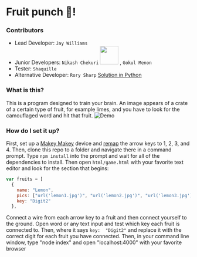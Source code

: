 # Fruit punch :punch:!
### Contributors
* Lead Developer: `Jay Williams`
* Junior Developers: `Nikash Chekuri` <img src="https://snusercontent.global.ssl.fastly.net/member-profile-full/44/4288444_8862847.jpg" width="50"> , `Gokul Menon`
* Tester: `Shaquille`
* Alternative Developer: `Rory Sharp` [Solution in Python](https://github.com/codingJWilliams/BBCInventathon)
### What is this?
This is a program designed to train your brain.
An image appears of a crate of a certain type of fruit, for example limes, and you have to look for the camouflaged word and hit that fruit.
![Demo](https://jaywilliams.me/static/screencapture-localhost-4000-1502989254235.png)
### How do I set it up?
First, set up a [Makey Makey](makeymakey.com) device and [remap](http://makeymakey.com/remap) the arrow keys to 1, 2, 3, and 4. Then, clone this repo to a folder and navigate there in a command prompt.
Type `npm install` into the prompt and wait for all of the dependencies to install. Then open `html/game.html` with your favorite text editor and look for the section that begins:

```javascript
var fruits = [
  {
    name: "Lemon",
    pics: ["url('lemon1.jpg')", "url('lemon2.jpg')", "url('lemon3.jpg')", "url('lemon4.jpg')"],
    key: "Digit2"
  },
```

Connect a wire from each arrow key to a fruit and then connect yourself to the ground. Open word or any text input and test which key each fruit is connected to. Then, where it says `key:  "Digit2"` and replace it with the correct digit for each fruit you have connected.
Then, in your command line window, type "node index" and open "localhost:4000" with your favorite browser

